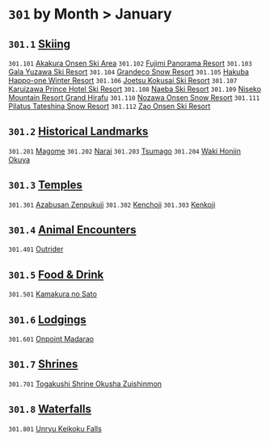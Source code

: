 # `301` by Month > January

## `301.1` [Skiing](skiing)
`301.101` [Akakura Onsen Ski Area](skiing/akakura-onsen-ski-area.md)
`301.102` [Fujimi Panorama Resort](skiing/fujimi-panorama-resort.md)
`301.103` [Gala Yuzawa Ski Resort](skiing/gala-yuzawa-ski-resort.md)
`301.104` [Grandeco Snow Resort](skiing/grandeco-snow-resort.md)
`301.105` [Hakuba Happo-one Winter Resort](skiing/hakuba-happo-one-winter-resort.md)
`301.106` [Joetsu Kokusai Ski Resort](skiing/joetsu-kokusai-ski-resort.md)
`301.107` [Karuizawa Prince Hotel Ski Resort](skiing/karuizawa-prince-hotel-ski-resort.md)
`301.108` [Naeba Ski Resort](skiing/naeba-ski-resort.md)
`301.109` [Niseko Mountain Resort Grand Hirafu](skiing/niseko-mountain-resort-grand-hirafu.md)
`301.110` [Nozawa Onsen Snow Resort](skiing/nozawa-onsen-snow-resort.md)
`301.111` [Pilatus Tateshina Snow Resort](skiing/pilatus-tateshina-snow-resort.md)
`301.112` [Zao Onsen Ski Resort](skiing/zao-onsen-ski-resort.md)

## `301.2` [Historical Landmarks](historical%20landmarks)
`301.201` [Magome](historical%20landmarks/magome.md)
`301.202` [Narai](historical%20landmarks/narai.md)
`301.203` [Tsumago](historical%20landmarks/tsumago.md)
`301.204` [Waki Honjin Okuya](historical%20landmarks/waki-honjin-okuya.ma)

## `301.3` [Temples](temples)
`301.301` [Azabusan Zenpukuji](temples/azabusan-zenpukuji.md)
`301.302` [Kenchoji](temples/kenchoji.md)
`301.303` [Kenkoji](temples/kenkoji.md)

## `301.4` [Animal Encounters](animal%20encounters)
`301.401` [Outrider](animal%20encounters/outrider.md)

## `301.5` [Food & Drink](food%20and%20drink)
`301.501` [Kamakura no Sato](food%20and%20drink/kamakura-no-sato.md)

## `301.6` [Lodgings](lodgings)
`301.601` [Onpoint Madarao](lodgings/onpoint-madarao.md)

## `301.7` [Shrines](shrines)
`301.701` [Togakushi Shrine Okusha Zuishinmon](shrines/togakushi-shrine-okusha-zuishinmon.md)

## `301.8` [Waterfalls](waterfalls)
`301.801` [Unryu Keikoku Falls](waterfalls/unryu-keikoku-falls.md)
